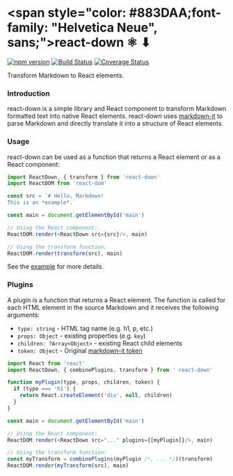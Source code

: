 # <span style="color: #883DAA;font-family: "Helvetica Neue", sans;">react-down ⚛ ⬇</span>
[![npm version](https://badge.fury.io/js/react-down.svg)](https://badge.fury.io/js/react-down)
[![Build Status](https://travis-ci.org/mfellner/react-down.svg?branch=master)](https://travis-ci.org/mfellner/react-down)
[![Coverage Status](https://coveralls.io/repos/github/mfellner/react-down/badge.svg?branch=master)](https://coveralls.io/github/mfellner/react-down?branch=master)

Transform Markdown to React elements.

### Introduction

react-down is a simple library and React component to transform Markdown formatted text into native React elements. react-down uses [markdown-it](https://markdown-it.github.io) to parse Markdown and directly translate it into a structure of React elements.

### Usage

react-down can be used as a function that returns a React element or as a React component:

```javascript
import ReactDown, { transform } from 'react-down'
import ReactDOM from 'react-dom'

const src = `# Hello, Markdown!
This is an *example*.`

const main = document.getElementById('main')

// Using the React component:
ReactDOM.render(<ReactDown src={src}/>, main)

// Using the transform function:
ReactDOM.render(transform(src), main)
```

See the [example](example) for more details.

### Plugins

A plugin is a function that returns a React element. The function is called for each HTML element in the source Markdown and it receives the following arguments:

* `type: string` - HTML tag name (e.g. h1, p, etc.)
* `props: Object` - existing properties (e.g. `key`)
* `children: ?Array<Object>` - existing React child elements
* `token: Object` - Original [markdown-it token](https://markdown-it.github.io/markdown-it/#Token)

```javascript
import React from 'react'
import ReactDown, { combinePlugins, transform } from ' react-down'

function myPlugin(type, props, children, token) {
  if (type === 'h1') {
    return React.createElement('div', null, children)
  }
}

const main = document.getElementById('main')

// Using the React component:
ReactDOM.render(<ReactDown src="..." plugins={[myPlugin]}/>, main)

// Using the transform function:
const myTransform = combinePlugins(myPlugin /*, ... */)(transform)
ReactDOM.render(myTransform(src), main)
```
